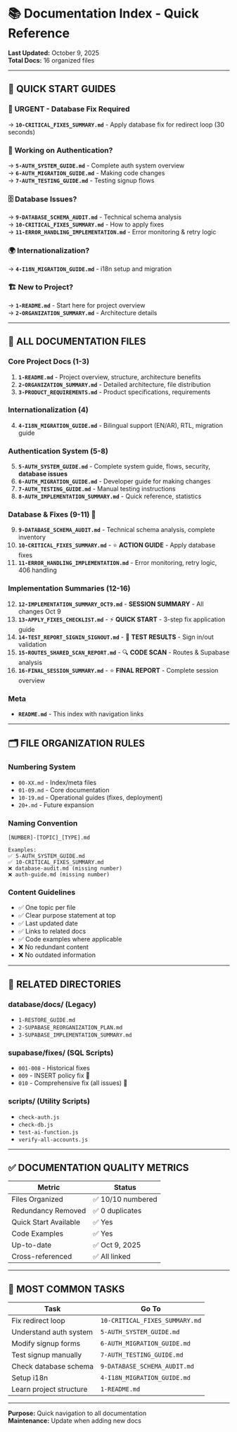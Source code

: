 # 📚 Documentation Index - Quick Reference

**Last Updated:** October 9, 2025  
**Total Docs:** 16 organized files

---

## 🚀 **QUICK START GUIDES**

### 🔴 **URGENT - Database Fix Required**
→ **`10-CRITICAL_FIXES_SUMMARY.md`** - Apply database fix for redirect loop (30 seconds)

### 🔐 **Working on Authentication?**
→ **`5-AUTH_SYSTEM_GUIDE.md`** - Complete auth system overview  
→ **`6-AUTH_MIGRATION_GUIDE.md`** - Making code changes  
→ **`7-AUTH_TESTING_GUIDE.md`** - Testing signup flows

### 🗄️ **Database Issues?**
→ **`9-DATABASE_SCHEMA_AUDIT.md`** - Technical schema analysis  
→ **`10-CRITICAL_FIXES_SUMMARY.md`** - How to apply fixes  
→ **`11-ERROR_HANDLING_IMPLEMENTATION.md`** - Error monitoring & retry logic

### 🌍 **Internationalization?**
→ **`4-I18N_MIGRATION_GUIDE.md`** - i18n setup and migration

### 🏗️ **New to Project?**
→ **`1-README.md`** - Start here for project overview  
→ **`2-ORGANIZATION_SUMMARY.md`** - Architecture details

---

## 📖 **ALL DOCUMENTATION FILES**

### Core Project Docs (1-3)
1. **`1-README.md`** - Project overview, structure, architecture benefits
2. **`2-ORGANIZATION_SUMMARY.md`** - Detailed architecture, file distribution
3. **`3-PRODUCT_REQUIREMENTS.md`** - Product specifications, requirements

### Internationalization (4)
4. **`4-I18N_MIGRATION_GUIDE.md`** - Bilingual support (EN/AR), RTL, migration guide

### Authentication System (5-8)
5. **`5-AUTH_SYSTEM_GUIDE.md`** - Complete system guide, flows, security, **database issues**
6. **`6-AUTH_MIGRATION_GUIDE.md`** - Developer guide for making changes
7. **`7-AUTH_TESTING_GUIDE.md`** - Manual testing instructions
8. **`8-AUTH_IMPLEMENTATION_SUMMARY.md`** - Quick reference, statistics

### Database & Fixes (9-11) 🔴
9. **`9-DATABASE_SCHEMA_AUDIT.md`** - Technical schema analysis, complete inventory
10. **`10-CRITICAL_FIXES_SUMMARY.md`** - ⭐ **ACTION GUIDE** - Apply database fixes
11. **`11-ERROR_HANDLING_IMPLEMENTATION.md`** - Error monitoring, retry logic, 406 handling

### Implementation Summaries (12-16)
12. **`12-IMPLEMENTATION_SUMMARY_OCT9.md`** - **SESSION SUMMARY** - All changes Oct 9
13. **`13-APPLY_FIXES_CHECKLIST.md`** - ⚡ **QUICK START** - 3-step fix application guide
14. **`14-TEST_REPORT_SIGNIN_SIGNOUT.md`** - 🧪 **TEST RESULTS** - Sign in/out validation
15. **`15-ROUTES_SHARED_SCAN_REPORT.md`** - 🔍 **CODE SCAN** - Routes & Supabase analysis
16. **`16-FINAL_SESSION_SUMMARY.md`** - ⭐ **FINAL REPORT** - Complete session overview

### Meta
- **`README.md`** - This index with navigation links

---

## 🗂️ **FILE ORGANIZATION RULES**

### Numbering System
- `00-XX.md` - Index/meta files
- `01-09.md` - Core documentation
- `10-19.md` - Operational guides (fixes, deployment)
- `20+.md` - Future expansion

### Naming Convention
```
[NUMBER]-[TOPIC]_[TYPE].md

Examples:
✅ 5-AUTH_SYSTEM_GUIDE.md
✅ 10-CRITICAL_FIXES_SUMMARY.md
❌ database-audit.md (missing number)
❌ auth-guide.md (missing number)
```

### Content Guidelines
- ✅ One topic per file
- ✅ Clear purpose statement at top
- ✅ Last updated date
- ✅ Links to related docs
- ✅ Code examples where applicable
- ❌ No redundant content
- ❌ No outdated information

---

## 📁 **RELATED DIRECTORIES**

### database/docs/ (Legacy)
- `1-RESTORE_GUIDE.md`
- `2-SUPABASE_REORGANIZATION_PLAN.md`
- `3-SUPABASE_IMPLEMENTATION_SUMMARY.md`

### supabase/fixes/ (SQL Scripts)
- `001-008` - Historical fixes
- `009` - INSERT policy fix 🔴
- `010` - Comprehensive fix (all issues) 🔴

### scripts/ (Utility Scripts)
- `check-auth.js`
- `check-db.js`
- `test-ai-function.js`
- `verify-all-accounts.js`

---

## ✅ **DOCUMENTATION QUALITY METRICS**

| Metric | Status |
|--------|--------|
| Files Organized | ✅ 10/10 numbered |
| Redundancy Removed | ✅ 0 duplicates |
| Quick Start Available | ✅ Yes |
| Code Examples | ✅ Yes |
| Up-to-date | ✅ Oct 9, 2025 |
| Cross-referenced | ✅ All linked |

---

## 🎯 **MOST COMMON TASKS**

| Task | Go To |
|------|-------|
| Fix redirect loop | `10-CRITICAL_FIXES_SUMMARY.md` |
| Understand auth system | `5-AUTH_SYSTEM_GUIDE.md` |
| Modify signup forms | `6-AUTH_MIGRATION_GUIDE.md` |
| Test signup manually | `7-AUTH_TESTING_GUIDE.md` |
| Check database schema | `9-DATABASE_SCHEMA_AUDIT.md` |
| Setup i18n | `4-I18N_MIGRATION_GUIDE.md` |
| Learn project structure | `1-README.md` |

---

**Purpose:** Quick navigation to all documentation  
**Maintenance:** Update when adding new docs


